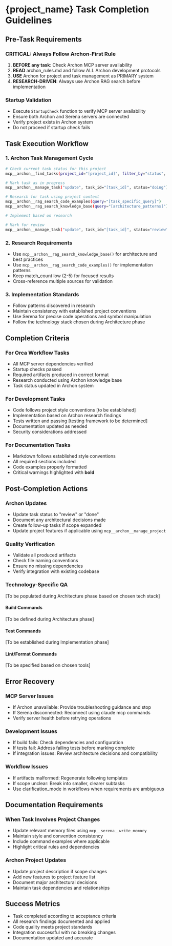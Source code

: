 # {project_name} Task Completion Guidelines

## Pre-Task Requirements

### CRITICAL: Always Follow Archon-First Rule
1. **BEFORE any task**: Check Archon MCP server availability
2. **READ** archon_rules.md and follow ALL Archon development protocols
3. **USE** Archon for project and task management as PRIMARY system
4. **RESEARCH-DRIVEN**: Always use Archon RAG search before implementation

### Startup Validation
- Execute `StartupCheck` function to verify MCP server availability
- Ensure both Archon and Serena servers are connected
- Verify project exists in Archon system
- Do not proceed if startup check fails

## Task Execution Workflow

### 1. Archon Task Management Cycle
```bash
# Check current task status for this project
mcp__archon__find_tasks(project_id="[project_id]", filter_by="status", filter_value="todo")

# Mark task as in progress
mcp__archon__manage_task("update", task_id="[task_id]", status="doing")

# Research for task using project context
mcp__archon__rag_search_code_examples(query="[task_specific_query]")
mcp__archon__rag_search_knowledge_base(query="[architecture_patterns]")

# Implement based on research

# Mark for review
mcp__archon__manage_task("update", task_id="[task_id]", status="review")
```

### 2. Research Requirements
- Use `mcp__archon__rag_search_knowledge_base()` for architecture and best practices
- Use `mcp__archon__rag_search_code_examples()` for implementation patterns
- Keep match_count low (2-5) for focused results
- Cross-reference multiple sources for validation

### 3. Implementation Standards
- Follow patterns discovered in research
- Maintain consistency with established project conventions
- Use Serena for precise code operations and symbol manipulation
- Follow the technology stack chosen during Architecture phase

## Completion Criteria

### For Orca Workflow Tasks
- All MCP server dependencies verified
- Startup checks passed
- Required artifacts produced in correct format
- Research conducted using Archon knowledge base
- Task status updated in Archon system

### For Development Tasks
- Code follows project style conventions [to be established]
- Implementation based on Archon research findings
- Tests written and passing [testing framework to be determined]
- Documentation updated as needed
- Security considerations addressed

### For Documentation Tasks
- Markdown follows established style conventions
- All required sections included
- Code examples properly formatted
- Critical warnings highlighted with **bold**

## Post-Completion Actions

### Archon Updates
- Update task status to "review" or "done"
- Document any architectural decisions made
- Create follow-up tasks if scope expanded
- Update project features if applicable using `mcp__archon__manage_project`

### Quality Verification
- Validate all produced artifacts
- Check file naming conventions
- Ensure no missing dependencies
- Verify integration with existing codebase

### Technology-Specific QA
[To be populated during Architecture phase based on chosen tech stack]

#### Build Commands
[To be defined during Architecture phase]

#### Test Commands
[To be established during Implementation phase]

#### Lint/Format Commands
[To be specified based on chosen tools]

## Error Recovery

### MCP Server Issues
- If Archon unavailable: Provide troubleshooting guidance and stop
- If Serena disconnected: Reconnect using claude mcp commands
- Verify server health before retrying operations

### Development Issues
- If build fails: Check dependencies and configuration
- If tests fail: Address failing tests before marking complete
- If integration issues: Review architecture decisions and compatibility

### Workflow Issues
- If artifacts malformed: Regenerate following templates
- If scope unclear: Break into smaller, clearer subtasks
- Use clarification_mode in workflows when requirements are ambiguous

## Documentation Requirements

### When Task Involves Project Changes
- Update relevant memory files using `mcp__serena__write_memory`
- Maintain style and convention consistency
- Include command examples where applicable
- Highlight critical rules and dependencies

### Archon Project Updates
- Update project description if scope changes
- Add new features to project feature list
- Document major architectural decisions
- Maintain task dependencies and relationships

## Success Metrics
- Task completed according to acceptance criteria
- All research findings documented and applied
- Code quality meets project standards
- Integration successful with no breaking changes
- Documentation updated and accurate